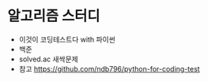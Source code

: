 # 알고리즘 스터디

- 이것이 코딩테스트다 with 파이썬
- 백준 
- solved.ac 새싹문제
- 참고
https://github.com/ndb796/python-for-coding-test
